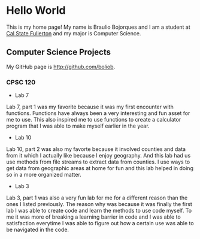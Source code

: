 # Hello World

This is my home page! My name is Braulio Bojorques and I am a student at [Cal State Fullerton](http://www.fullerton.edu/) and my major is Computer Science.

## Computer Science Projects

My GitHub page is http://github.com/boliob.

### CPSC 120

* Lab 7

Lab 7, part 1 was my favorite because it was my first encounter with functions. Functions have always been a very interesting and fun asset for me to use. This also inspired me to use functions to create a calculator program that I was able to make myself earlier in the year.

* Lab 10

Lab 10, part 2 was also my favorte because it involved counties and data from it which I actually like because I enjoy geography. And this lab had us use methods from file streams to extract data from counties. I use ways to get data from geographic areas at home for fun and this lab helped in doing so in a more organized matter.

* Lab 3

Lab 3, part 1 was also a very fun lab for me for a different reason than the ones I listed previously. The reason why was because it was finally the first lab I was able to create code and learn the methods to use code myself. To me it was more of breaking a learning barrier in code and I was able to satisfaction everytime I was able to figure out how a certain use was able to be navigated in the code.